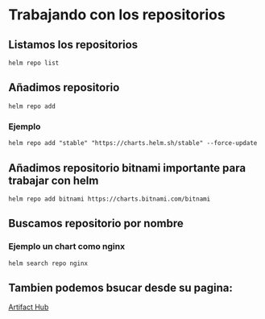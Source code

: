  # Trabajando con los repositorios
 ## Listamos los repositorios
 `helm repo list`
 ## Añadimos repositorio
 `helm repo add`
 ### Ejemplo
 `helm repo add "stable" "https://charts.helm.sh/stable" --force-update` 
 ## Añadimos repositorio bitnami importante para trabajar con helm
 `helm repo add bitnami https://charts.bitnami.com/bitnami`
 ## Buscamos repositorio por nombre
 ### Ejemplo un chart como nginx 
 `helm search repo nginx`
 ## Tambien podemos bsucar desde su pagina:
 [Artifact Hub](https://artifacthub.io/)
 
